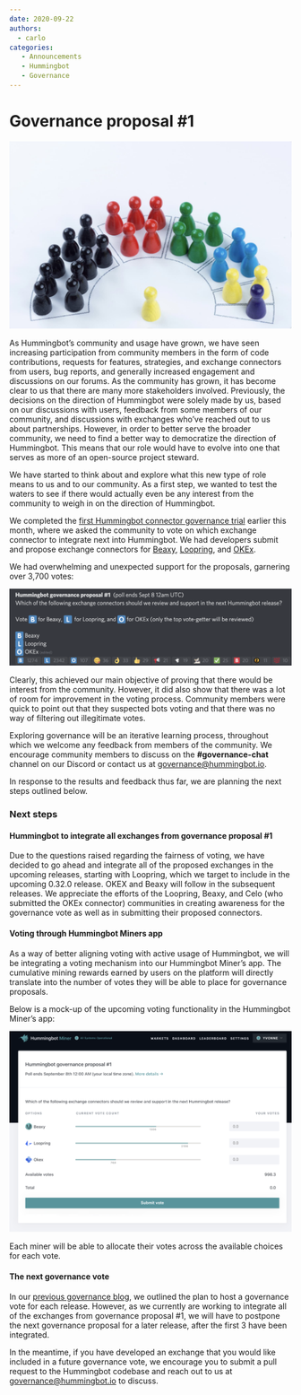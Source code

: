 ```yaml
---
date: 2020-09-22
authors:
  - carlo
categories:
   - Announcements
   - Hummingbot
   - Governance
---
```



# Governance proposal #1

![cover](governance-cover.jpg)

As Hummingbot’s community and usage have grown, we have seen increasing participation from community members in the form of code contributions, requests for features, strategies, and exchange connectors from users, bug reports, and generally increased engagement and discussions on our forums.  As the community has grown, it has become clear to us that there are many more stakeholders involved.  Previously, the decisions on the direction of Hummingbot were solely made by us, based on our discussions with users, feedback from some members of our community, and discussions with exchanges who’ve reached out to us about partnerships.  However, in order to better serve the broader community, we need to find a better way to democratize the direction of Hummingbot.  This means that our role would have to evolve into one that serves as more of an open-source project steward.

We have started to think about and explore what this new type of role means to us and to our community.  As a first step, we wanted to test the waters to see if there would actually even be any interest from the community to weigh in on the direction of Hummingbot.

<!-- more -->


We completed the [first Hummingbot connector governance trial](../2020-08-exchange-connector-governance/index.md) earlier this month, where we asked the community to vote on which exchange connector to integrate next into Hummingbot.  We had developers submit and propose exchange connectors for [Beaxy](https://beaxy.com/), [Loopring](https://loopring.org/#/), and [OKEx](https://www.okex.com/).

We had overwhelming and unexpected support for the proposals, garnering over 3,700 votes:

![](./image2.png)

Clearly, this achieved our main objective of proving that there would be interest from the community.  However, it did also show that there was a lot of room for improvement in the voting process.  Community members were quick to point out that they suspected bots voting and that there was no way of filtering out illegitimate votes.

Exploring governance will be an iterative learning process, throughout which we welcome any feedback from members of the community.  We encourage community members to discuss on the **#governance-chat** channel on our Discord or contact us at [governance@hummingbot.io](mailto:governance@hummingbot.io).

In response to the results and feedback thus far, we are planning the next steps outlined below.

### Next steps

#### Hummingbot to integrate all exchanges from governance proposal #1

Due to the questions raised regarding the fairness of voting, we have decided to go ahead and integrate all of the proposed exchanges in the upcoming releases, starting with Loopring, which we target to include in the upcoming 0.32.0 release. OKEX and Beaxy will follow in the subsequent releases. We appreciate the efforts of the Loopring, Beaxy, and Celo (who submitted the OKEx connector) communities in creating awareness for the governance vote as well as in submitting their proposed connectors.

#### Voting through Hummingbot Miners app

As a way of better aligning voting with active usage of Hummingbot, we will be integrating a voting mechanism into our Hummingbot Miner’s app.  The cumulative mining rewards earned by users on the platform will directly translate into the number of votes they will be able to place for governance proposals.

Below is a mock-up of the upcoming voting functionality in the Hummingbot Miner’s app:

![](./image1.png)

Each miner will be able to allocate their votes across the available choices for each vote.

#### The next governance vote

In our [previous governance blog](../2020-08-exchange-connector-governance/index.md), we outlined the plan to host a governance vote for each release.  However, as we currently are working to integrate all of the exchanges from governance proposal #1, we will have to postpone the next governance proposal for a later release, after the first 3 have been integrated.

In the meantime, if you have developed an exchange that you would like included in a future governance vote, we encourage you to submit a pull request to the Hummingbot codebase and reach out to us at [governance@hummingbot.io](mailto:governance@hummingbot.io) to discuss.

